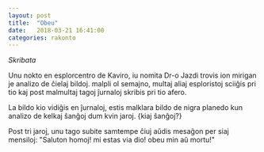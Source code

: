 ```yaml
---
layout: post
title:  "Obeu"
date:   2018-03-21 16:41:00
categories: rakonto
---
```


_Skribata_

Unu nokto en esplorcentro de Kaviro, iu nomita Dr-o Jazdi trovis ion mirigan je analizo de ĉielaj bildoj. malpli ol semajno, multaj aliaj esploristoj sciiĝis pri tio kaj post malmultaj tagoj ĵurnaloj skribis pri tio afero.

La bildo kio vidiĝis en ĵurnaloj, estis malklara bildo de nigra planedo kun analizo de kelkaj ŝanĝoj dum kvin jaroj. {kiaj ŝanĝoj?}

Post tri jaroj, unu tago subite samtempe ĉiuj aŭdis mesaĝon per siaj mensiloj: "Saluton homoj! mi estas via dio! obeu min aŭ mortu!"
